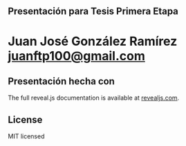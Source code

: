## Presentación para Tesis Primera Etapa
# Juan José González Ramírez juanftp100@gmail.com

## Presentación hecha con
The full reveal.js documentation is available at [revealjs.com](https://revealjs.com).

## License

MIT licensed


